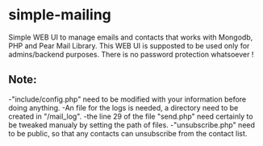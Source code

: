 # simple-mailing
Simple WEB UI to manage emails and contacts that works with Mongodb, PHP and Pear Mail Library.
This WEB UI is supposted to be used only for admins/backend purposes. There is no password protection whatsoever !

## Note:
  -"include/config.php" need to be modified with your information before doing anything.
  -An file for the logs is needed, a directory need to be created in "/mail_log".
  -the line 29 of the file "send.php" need certainly to be tweaked manualy by setting the path of files.
  -"unsubscribe.php" need to be public, so that any contacts can unsubscribe from the contact list.
